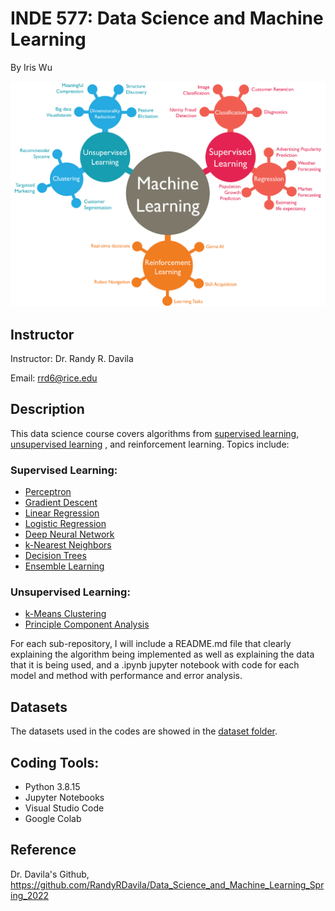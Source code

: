 # INDE 577: Data Science and Machine Learning
By Iris Wu

<p align="center">
<img src="https://github.com/yw110-1/INDE-577/blob/main/Supervised%20Learning/Perceptron/image/machine-learning.png" alt="machine-learning" width="700"/>
</p>

## Instructor
Instructor: Dr. Randy R. Davila

Email: rrd6@rice.edu

## Description
This data science course covers algorithms from [supervised learning](https://github.com/yw110-1/INDE-577/tree/main/Supervised%20Learning), [unsupervised learning](https://github.com/yw110-1/INDE-577/tree/main/Unsupervised%20Learning) , and reinforcement learning. Topics include:
### Supervised Learning:
- [Perceptron](https://github.com/yw110-1/INDE-577/tree/main/Supervised%20Learning/Perceptron)
- [Gradient Descent](https://github.com/yw110-1/INDE-577/tree/main/Supervised%20Learning/Gradient%20Descent)
- [Linear Regression](https://github.com/yw110-1/INDE-577/tree/main/Supervised%20Learning/Linear%20Regression)
- [Logistic Regression](https://github.com/yw110-1/INDE-577/tree/main/Supervised%20Learning/Logistic%20Regression)
- [Deep Neural Network](https://github.com/yw110-1/INDE-577/tree/main/Supervised%20Learning/Deep%20Neural%20Network)
- [k-Nearest Neighbors](https://github.com/yw110-1/INDE-577/tree/main/Supervised%20Learning/k-Nearest%20Neighbors)
- [Decision Trees](https://github.com/yw110-1/INDE-577/tree/main/Supervised%20Learning/Decision%20Tree)
- [Ensemble Learning](https://github.com/yw110-1/INDE-577/tree/main/Supervised%20Learning/Ensemble%20Learning)

### Unsupervised Learning:
- [k-Means Clustering](https://github.com/yw110-1/INDE-577/tree/main/Unsupervised%20Learning/k-Means%20Clustering)
- [Principle Component Analysis](https://github.com/yw110-1/INDE-577/tree/main/Unsupervised%20Learning/Principle%20Component%20Analysis)

For each sub-repository, I will include a README.md file that clearly explaining the algorithm being implemented as well as explaining the data that it is being used, and a .ipynb jupyter notebook with code for each model and method with performance and error analysis.

## Datasets
The datasets used in the codes are showed in the [dataset folder](https://github.com/yw110-1/INDE-577/tree/main/Data).

## Coding Tools:
- Python 3.8.15
- Jupyter Notebooks
- Visual Studio Code
- Google Colab

## Reference
Dr. Davila's Github, https://github.com/RandyRDavila/Data_Science_and_Machine_Learning_Spring_2022

